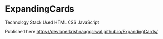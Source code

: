 # ExpandingCards
Technology Stack Used
HTML
CSS
JavaScript

Published here 
https://devloperkrishnaaggarwal.github.io/ExpandingCards/
